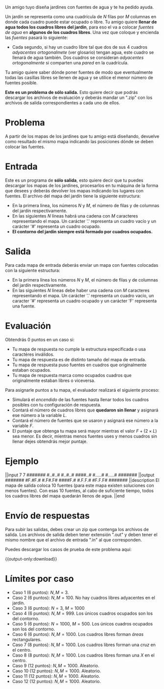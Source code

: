Un amigo tuyo diseña jardines con fuentes de agua y te ha pedido ayuda.

Un jardín se representa como una cuadrícula de $N$ filas por $M$ columnas en donde cada cuadro puede estar ocupado o libre. Tu amigo quiere **llenar de agua todos los cuadros libres del jardín**, para eso el va a colocar _fuentes de agua_ en **algunos de los cuadros libres**. Una vez que coloque y encienda las _fuentes_ pasará lo siguiente:

- Cada segundo, si hay un cuadro libre tal que dos de sus $4$ cuadros _adyacentes ortogonalmete_ (ver glosario) tengan agua, este cuadro se llenará de agua también. Dos cuadros se consideran _adyacentes ortogonalmente_ si comparten una _pared_ en la cuadrícula.

Tu amigo quiere saber dónde poner fuentes de modo que eventualmente todas las casillas libres se llenen de agua y se utilice el menor número de fuentes posible.

**Este es un problema de sólo salida.**  Esto quiere decir que podrás descargar los archivos de evaluación y deberás mandar un ".zip" con los archivos de salida correspondientes a cada uno de ellos.

# Problema

A partir de los mapas de los jardines que tu amigo está diseñando, devuelve como resultado el mismo mapa indicando las posiciones dónde se deben colocar las fuentes.

# Entrada

Este es un programa de **sólo salida**, esto quiere decir que tu puedes descargar los mapas de los jardines, procesarlos en tu máquina de la forma que desees y deberás devolver los mapas indicando los lugares con fuentes. El archivo del mapa del jardín tiene la siguiente estructura:

- En la primera línea, los números $N$ y $M$, el número de filas y de columnas del jardín respectivamente.
- En las siguientes $N$ líneas habrá una cadena con $M$ caracteres representando el mapa. Un carácter '.' representa un cuadro vacío y un carácter '#' representa un cuadro ocupado.
- **El contorno del jardín siempre está formado por cuadros ocupados.**

# Salida

Para cada mapa de entrada deberás enviar un mapa con fuentes colocadas con la siguiente estructura:

- En la primera línea los números $N$ y $M$, el número de filas y de columnas del jardín respectivamente.
- En las siguientes $N$ líneas debe haber una cadena con $M$ caracteres representando el mapa. Un carácter '.' representa un cuadro vacío, un caracter '#' representa un cuadro ocupado y un carácter 'F' representa una fuente.

# Evaluación

Obtendrás $0$ puntos en un caso si:
- Tu mapa de respuesta no cumple la estructura especificada o usa caractéres inválidos.
- Tu mapa de respuesta es de distinto tamaño del mapa de entrada.
- Tu mapa de respuesta puso fuentes en cuadros que originalmente estaban ocupados.
- Tu mapa de respuesta marca como ocupados cuadros que originalmente estaban libres o viceversa.

Para asignarle puntos a tu mapa, el evaluador realizará el siguiente proceso:
- Simulará el _encendido_ de las fuentes hasta llenar todos los cuadros posibles con tu configuración de respuesta.
- Contará el número de cuadros libres que **quedaron sin llenar** y asignará ese número a la variable $L$.
- Contará el número de fuentes que se usaron y asignará ese número a la variable $F$.
- El puntaje que obtenga tu mapa será mayor mientras el valor $F + (2 \times L)$ sea menor.  Es decir, mientras menos fuentes uses y menos cuadros sin llenar dejes obtendrás mejor puntaje.

# Ejemplo

||input
7 7
#######
#..#..#
#..#..#
####..#
#.....#
#.....#
#######
||output
#######
#F.#F.#
#.F#.F#
####F.#
#.F.F.#
#F.F.F#
#######
||description
El mapa de salida coloca 10 fuentes (para este mapa existen soluciones con menos fuentes). Con esas 10 fuentes, al cabo de suficiente tiempo, todos los cuadros libres del mapa quedarán llenos de agua.
||end

# Envío de respuestas

Para subir las salidas, debes crear un zip que contenga los archivos de salida. Los archivos de salida deben tener extensión ".out" y deben tener el mismo nombre que el archivo de entrada ".in" al que corresponden.

Puedes descargar los casos de prueba de este problema aquí:

{{output-only:download}}

# Límites por caso

- Caso 1 (6 puntos): $N, M = 3$.
- Caso 2 (6 puntos): $N, M = 100$. No hay cuadros libres adyacentes en el jardín.
- Caso 3 (6 puntos): $N = 3$, $M = 1000$
- Caso 4 (6 puntos): $N, M = 999$. Los únicos cuadros ocupados son los del contorno.
- Caso 5 (6 puntos): $N = 1000$, $M = 500$. Los únicos cuadros ocupados son los del contorno.
- Caso 6 (6 puntos): $N, M = 1000$. Los cuadros libres forman _áreas_ rectangulares.
- Caso 7 (8 puntos): $N, M = 1000$. Los cuadros libres forman una _cruz_ en el centro.
- Caso 8 (8 puntos): $N, M = 1000$. Los cuadros libres forman una _X_ en el centro.
- Caso 9 (12 puntos): $N, M = 1000$. Aleatorio.
- Caso 10 (12 puntos): $N, M = 1000$. Aleatorio.
- Caso 11 (12 puntos): $N, M = 1000$. Aleatorio.
- Caso 12 (12 puntos): $N, M = 1000$. Aleatorio.